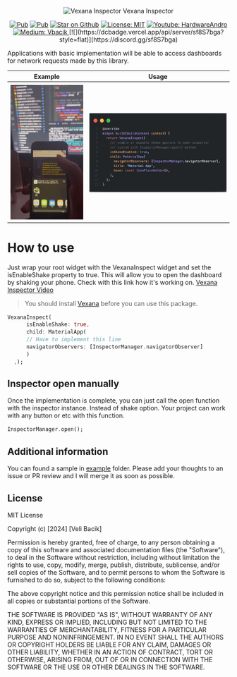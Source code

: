 

<p align="center">
<img src="https://i.redd.it/ds3z4kobyp871.jpg" height="50" width="50" alt="Vexana Inspector" /> Vexana Inspector
</p>

<p align="center">
<a href="https://pub.dev/packages/vexana_inspector"><img src="https://img.shields.io/pub/v/vexana_inspector.svg" alt="Pub"></a>
<a href="https://pub.dev/packages/vexana"><img src="https://img.shields.io/badge/vexana-package-blue" alt="Pub"></a>
<a href="https://github.com/felangel/bloc"><img src="https://img.shields.io/github/stars/vb10/vexana_inspector.svg?style=flat&logo=github&colorB=deeppink&label=stars" alt="Star on Github"></a> 
<a href="https://opensource.org/licenses/MIT"><img src="https://img.shields.io/badge/license-MIT-purple.svg" alt="License: MIT"></a>   
<a href="https://www.youtube.com/hardwareandro"><img src="https://img.shields.io/youtube/channel/subscribers/UCdUaAKTLJrPZFStzEJnpQAg" alt="Youtube: HardwareAndro"></a>
<a href="https://medium.com/@vbacik-10"> <img src="https://img.shields.io/badge/Medium-12100E?style=for-the-badge&logo=medium&logoColor=white" alt="Medium: Vbacik">  </a>  
[![](https://dcbadge.vercel.app/api/server/sf8S7bga?style=flat)](https://discord.gg/sf8S7bga) 

</p>


Applications with basic implementation will be able to access dashboards for network requests made by this library.

| Example    | Usage |
| -------- | ------- |
| <!-- ![inspector](./github/inspector_sample.jpeg) -->
<img src="https://github.com/VB10/vexana_inspector/blob/main/github/inspector_sample.jpeg?raw=true" alt="Example from app" width="200"/>  | <img src="https://github.com/VB10/vexana_inspector/blob/main/github/example.png?raw=true" alt="code sample" width="400"/>  | 

  
# How to use

Just wrap your root widget with the VexanaInspect widget and set the isEnableShake property to true. This will allow you to open the dashboard by shaking your phone. Check with this link how it's working on. [Vexana Inspector Video](https://firebasestorage.googleapis.com/v0/b/fluttertr-ead5c.appspot.com/o/inspect.gif?alt=media&token=911f56a1-c4c7-4396-8234-023b84e4cc7b)

> You should install [Vexana](https://pub.dev/packages/vexana) before you can use this package.


```dart
VexanaInspect(
      isEnableShake: true,
      child: MaterialApp(
      // Have to implement this line
      navigatorObservers: [InspectorManager.navigatorObserver]
      )
  ,);
```


## Inspector open manually 

Once the implementation is complete, you can just call the open function with the inspector instance. Instead of shake option. 
Your project can work with any button or etc with this function.

```dart
InspectorManager.open();
```

## Additional information

You can found a sample in [example](example/lib/main.dart) folder.
Please add your thoughts to an issue or PR review and I will merge it as soon as possible.

## License

MIT License

Copyright (c) [2024] [Veli Bacik]

Permission is hereby granted, free of charge, to any person obtaining a copy
of this software and associated documentation files (the "Software"), to deal
in the Software without restriction, including without limitation the rights
to use, copy, modify, merge, publish, distribute, sublicense, and/or sell
copies of the Software, and to permit persons to whom the Software is
furnished to do so, subject to the following conditions:

The above copyright notice and this permission notice shall be included in all
copies or substantial portions of the Software.

THE SOFTWARE IS PROVIDED "AS IS", WITHOUT WARRANTY OF ANY KIND, EXPRESS OR
IMPLIED, INCLUDING BUT NOT LIMITED TO THE WARRANTIES OF MERCHANTABILITY,
FITNESS FOR A PARTICULAR PURPOSE AND NONINFRINGEMENT. IN NO EVENT SHALL THE
AUTHORS OR COPYRIGHT HOLDERS BE LIABLE FOR ANY CLAIM, DAMAGES OR OTHER
LIABILITY, WHETHER IN AN ACTION OF CONTRACT, TORT OR OTHERWISE, ARISING FROM,
OUT OF OR IN CONNECTION WITH THE SOFTWARE OR THE USE OR OTHER DEALINGS IN THE
SOFTWARE.
